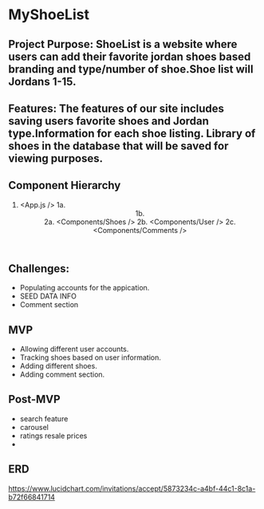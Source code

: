 # MyShoeList
## Project Purpose: ShoeList is a website where users can add their favorite jordan shoes based branding and type/number of shoe.Shoe list will Jordans 1-15.

## Features: The features of our site includes saving users favorite shoes and Jordan type.Information for each shoe listing. Library of shoes in the database that will be saved for viewing purposes. 

## Component Hierarchy
1. <App.js />
1a. <Header>
1b. <Footer>
2a. <Components/Shoes />
2b. <Components/User />
2c. <Components/Comments />
  
  
  ## Challenges: 
- Populating accounts for the appication.
- SEED DATA INFO
- Comment section 


## MVP 
- Allowing different user accounts.
- Tracking shoes based on user information.
- Adding different shoes.
- Adding comment section.

## Post-MVP 
- search feature
- carousel
- ratings resale prices
- 

## ERD 

https://www.lucidchart.com/invitations/accept/5873234c-a4bf-44c1-8c1a-b72f66841714



